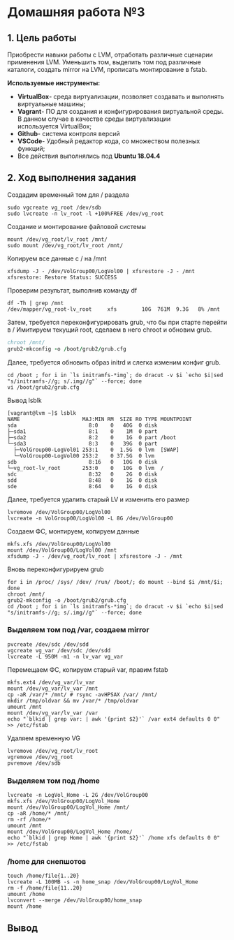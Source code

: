 # **Домашняя работа №3**

## **1. Цель работы**

Приобрести навыки работы с LVM, отработать различные сценарии применения LVM. Уменьшить том, выделить том под различные каталоги, создать mirror на LVM, прописать монтирование в fstab.

**Используемые инструменты:**

- **VirtualBox**- среда виртуализации, позволяет создавать и выполнять виртуальные машины;
- **Vagrant**- ПО для создания и конфигурирования виртуальной среды. В данном случае в качестве среды виртуализации используется VirtualBox;
- **Github**- система контроля версий
- **VSCode**- Удобный редактор кода, со множеством полезных функций;
- Все действия выполнялись под **Ubuntu 18.04.4**

## **2. Ход выполнения задания**

Создадим временный том для / раздела

```sudo pvcreate /dev/sdb
sudo vgcreate vg_root /dev/sdb
sudo lvcreate -n lv_root -l +100%FREE /dev/vg_root
```
Создание и монтирование файловой системы

```sudo mkfs.xfs /dev/vg_root/lv_root 
mount /dev/vg_root/lv_root /mnt/
sudo mount /dev/vg_root/lv_root /mnt/
```

Копируем все данные с / на /mnt

```
xfsdump -J - /dev/VolGroup00/LogVol00 | xfsrestore -J - /mnt
xfsrestore: Restore Status: SUCCESS
```
Проверим результат, выполнив команду df
```
df -Th | grep /mnt
/dev/mapper/vg_root-lv_root     xfs        10G  761M  9.3G   8% /mnt
```

Затем, требуется переконфигурировать grub, что бы при старте перейти в /
Имитируем текущий root, сделаем в него chroot и обновим grub.

```for i in /proc/ /sys/ /dev/ /run/ /boot/; do mount --bind $i /mnt/$i; done
chroot /mnt/
grub2-mkconfig -o /boot/grub2/grub.cfg
```

Далее, требуется обновить образ initrd и слегка изменим конфиг grub.
```
cd /boot ; for i in `ls initramfs-*img`; do dracut -v $i `echo $i|sed "s/initramfs-//g; s/.img//g"` --force; done
vi /boot/grub2/grub.cfg
```
Вывод lsblk

```
[vagrant@lvm ~]$ lsblk 
NAME                    MAJ:MIN RM  SIZE RO TYPE MOUNTPOINT
sda                       8:0    0   40G  0 disk 
├─sda1                    8:1    0    1M  0 part 
├─sda2                    8:2    0    1G  0 part /boot
└─sda3                    8:3    0   39G  0 part 
  ├─VolGroup00-LogVol01 253:1    0  1.5G  0 lvm  [SWAP]
  └─VolGroup00-LogVol00 253:2    0 37.5G  0 lvm  
sdb                       8:16   0   10G  0 disk 
└─vg_root-lv_root       253:0    0   10G  0 lvm  /
sdc                       8:32   0    2G  0 disk 
sdd                       8:48   0    1G  0 disk 
sde                       8:64   0    1G  0 disk 
```

Далее, требуется удалить старый LV и изменить его размер

```
lvremove /dev/VolGroup00/LogVol00
lvcreate -n VolGroup00/LogVol00 -L 8G /dev/VolGroup00
```

Создаем ФС, монтируем, копируем данные
```
mkfs.xfs /dev/VolGroup00/LogVol00
mount /dev/VolGroup00/LogVol00 /mnt
xfsdump -J - /dev/vg_root/lv_root | xfsrestore -J - /mnt
```
Вновь переконфигурируем grub

```
for i in /proc/ /sys/ /dev/ /run/ /boot/; do mount --bind $i /mnt/$i; done
chroot /mnt/
grub2-mkconfig -o /boot/grub2/grub.cfg
cd /boot ; for i in `ls initramfs-*img`; do dracut -v $i `echo $i|sed "s/initramfs-//g; s/.img//g"` --force; done
```

### **Выделяем том под /var, создаем mirror**
```
pvcreate /dev/sdc /dev/sdd
vgcreate vg_var /dev/sdc /dev/sdd
lvcreate -L 950M -m1 -n lv_var vg_var
```
Перемещаем ФС, копируем старый var, правим fstab
```
mkfs.ext4 /dev/vg_var/lv_var
mount /dev/vg_var/lv_var /mnt
cp -aR /var/* /mnt/ # rsync -avHPSAX /var/ /mnt/
mkdir /tmp/oldvar && mv /var/* /tmp/oldvar
umount /mnt
mount /dev/vg_var/lv_var /var
echo "`blkid | grep var: | awk '{print $2}'` /var ext4 defaults 0 0" >> /etc/fstab
```

Удаляем временную VG
```
lvremove /dev/vg_root/lv_root
vgremove /dev/vg_root
pvremove /dev/sdb
```

### **Выделяем том под /home**
```
lvcreate -n LogVol_Home -L 2G /dev/VolGroup00
mkfs.xfs /dev/VolGroup00/LogVol_Home
mount /dev/VolGroup00/LogVol_Home /mnt/
cp -aR /home/* /mnt/
rm -rf /home/*
umount /mnt
mount /dev/VolGroup00/LogVol_Home /home/
echo "`blkid | grep Home | awk '{print $2}'` /home xfs defaults 0 0" >> /etc/fstab
```
### **/home для снепшотов**
```
touch /home/file{1..20}
lvcreate -L 100MB -s -n home_snap /dev/VolGroup00/LogVol_Home
rm -f /home/file{11..20}
umount /home
lvconvert --merge /dev/VolGroup00/home_snap
mount /home
```


## **Вывод**
